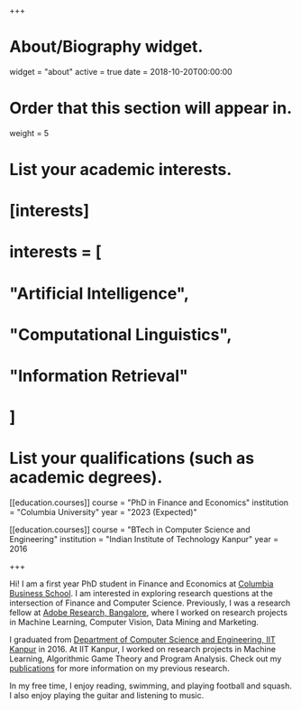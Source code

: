 +++
# About/Biography widget.
widget = "about"
active = true
date = 2018-10-20T00:00:00

# Order that this section will appear in.
weight = 5

# List your academic interests.
# [interests]
#   interests = [
#     "Artificial Intelligence",
#     "Computational Linguistics",
#     "Information Retrieval"
#   ]

# List your qualifications (such as academic degrees).
[[education.courses]]
  course = "PhD in Finance and Economics"
  institution = "Columbia University"
  year = "2023 (Expected)"

[[education.courses]]
  course = "BTech in Computer Science and Engineering"
  institution = "Indian Institute of Technology Kanpur"
  year = 2016
 
+++

Hi! I am a first year PhD student in Finance and Economics at [Columbia Business School](https://www8.gsb.columbia.edu). I am interested in exploring research questions at the intersection of Finance and Computer Science. Previously, I was a research fellow at [Adobe Research, Bangalore](https://research.adobe.com), where I worked on research projects in Machine Learning, Computer Vision, Data Mining and Marketing.

I graduated from [Department of Computer Science and Engineering, IIT Kanpur](https://www.cse.iitk.ac.in) in 2016. At IIT Kanpur, I worked on research projects in Machine Learning, Algorithmic Game Theory and Program Analysis. Check out my [publications](/#publications) for more information on my previous research.

In my free time, I enjoy reading, swimming, and playing football and squash. I also enjoy playing the guitar and listening to music.
